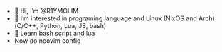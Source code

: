 - 👋 Hi, I’m @R1YMOLIM
- 👀 I’m interested in programing language and Linux (NixOS and Arch) (С/C++, Python, Lua, JS, bash)
- 🧐 Learn bash script and lua
- Now do neovim config

<!---
R1YMOLIM/R1YMOLIM is a ✨ special ✨ repository because its `README.md` (this file) appears on your GitHub profile.
You can click the Preview link to take a look at your changes.
--->
